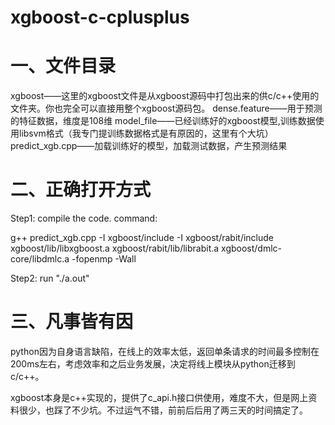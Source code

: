 # xgboost-c-cplusplus

# 一、文件目录

xgboost——这里的xgboost文件是从xgboost源码中打包出来的供c/c++使用的文件夹。你也完全可以直接用整个xgboost源码包。
dense.feature——用于预测的特征数据，维度是108维
model_file——已经训练好的xgboost模型,训练数据使用libsvm格式（我专门提训练数据格式是有原因的，这里有个大坑）
predict_xgb.cpp——加载训练好的模型，加载测试数据，产生预测结果

# 二、正确打开方式
Step1: compile the code. command: 

g++ predict_xgb.cpp -I xgboost/include -I xgboost/rabit/include xgboost/lib/libxgboost.a xgboost/rabit/lib/librabit.a xgboost/dmlc-core/libdmlc.a -fopenmp -Wall


Step2: run "./a.out"

# 三、凡事皆有因
python因为自身语言缺陷，在线上的效率太低，返回单条请求的时间最多控制在200ms左右，考虑效率和之后业务发展，决定将线上模块从python迁移到c/c++。

xgboost本身是c++实现的，提供了c_api.h接口供使用，难度不大，但是网上资料很少，也踩了不少坑。不过运气不错，前前后后用了两三天的时间搞定了。

